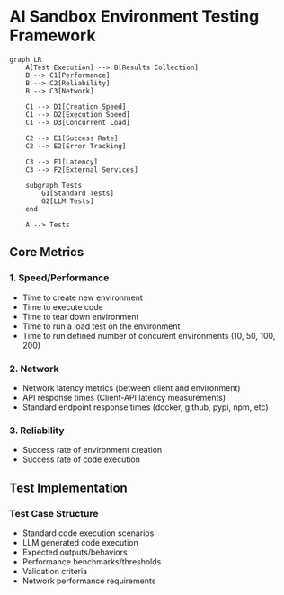 # AI Sandbox Environment Testing Framework

```mermaid
graph LR
    A[Test Execution] --> B[Results Collection]
    B --> C1[Performance]
    B --> C2[Reliability]
    B --> C3[Network]

    C1 --> D1[Creation Speed]
    C1 --> D2[Execution Speed]
    C1 --> D3[Concurrent Load]

    C2 --> E1[Success Rate]
    C2 --> E2[Error Tracking]

    C3 --> F1[Latency]
    C3 --> F2[External Services]

    subgraph Tests
        G1[Standard Tests]
        G2[LLM Tests]
    end

    A --> Tests
```

## Core Metrics

### 1. Speed/Performance
- Time to create new environment
- Time to execute code
- Time to tear down environment
- Time to run a load test on the environment
- Time to run defined number of concurent environments (10, 50, 100, 200)

### 2. Network
- Network latency metrics (between client and environment)
- API response times (Client-API latency measurements)
- Standard endpoint response times (docker, github, pypi, npm, etc)

### 3. Reliability
- Success rate of environment creation
- Success rate of code execution

## Test Implementation

### Test Case Structure
- Standard code execution scenarios
- LLM generated code execution
- Expected outputs/behaviors
- Performance benchmarks/thresholds
- Validation criteria
- Network performance requirements